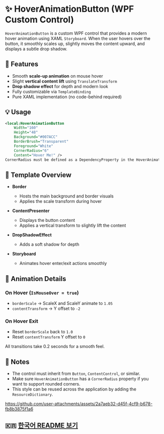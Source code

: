 # ✨ HoverAnimationButton (WPF Custom Control)

`HoverAnimationButton` is a custom WPF control that provides a modern hover animation using XAML `Storyboard`. When the user hovers over the button, it smoothly scales up, slightly moves the content upward, and displays a subtle drop shadow.

## 🧩 Features

- Smooth **scale-up animation** on mouse hover
- Slight **vertical content lift** using `TranslateTransform`
- **Drop shadow effect** for depth and modern look
- Fully customizable via `TemplateBinding`
- Pure XAML implementation (no code-behind required)

## 💡 Usage

```xml
<local:HoverAnimationButton
    Width="160"
    Height="48"
    Background="#007ACC"
    BorderBrush="Transparent"
    Foreground="White"
    CornerRadius="6"
    Content="Hover Me!" />
CornerRadius must be defined as a DependencyProperty in the HoverAnimationButton control.
```
## 📐 Template Overview
- **Border**
  - Hosts the main background and border visuals
  - Applies the scale transform during hover

- **ContentPresenter**
  - Displays the button content
  - Applies a vertical transform to slightly lift the content

- **DropShadowEffect**
  - Adds a soft shadow for depth

- **Storyboard**
  - Animates hover enter/exit actions smoothly

## 🚀 Animation Details
### On Hover (`IsMouseOver = true`)
- `borderScale` → ScaleX and ScaleY animate to `1.05`
- `contentTransform` → Y offset to `-2`

### On Hover Exit
- Reset `borderScale` back to `1.0`
- Reset `contentTransform` Y offset to `0`

All transitions take 0.2 seconds for a smooth feel.

## 📎 Notes
- The control must inherit from `Button`, `ContentControl`, or similar.
- Make sure `HoverAnimationButton` has a `CornerRadius` property if you want to support rounded corners.
- This style can be reused across the application by adding the `ResourceDictionary`.

https://github.com/user-attachments/assets/2a7aeb32-d45f-4cf9-b678-fb8b3875f1a6

## 🇰🇷 [한국어 README 보기](README.ko.md)

